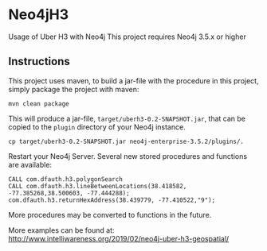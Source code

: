 # Neo4jH3

Usage of Uber H3 with Neo4j
This project requires Neo4j 3.5.x or higher

Instructions
------------ 

This project uses maven, to build a jar-file with the procedure in this
project, simply package the project with maven:

    mvn clean package

This will produce a jar-file, `target/uberh3-0.2-SNAPSHOT.jar`,
that can be copied to the `plugin` directory of your Neo4j instance.

    cp target/uberh3-0.2-SNAPSHOT.jar neo4j-enterprise-3.5.2/plugins/.
    
Restart your Neo4j Server. Several new stored procedures and functions are available:


	CALL com.dfauth.h3.polygonSearch
	CALL com.dfauth.h3.lineBetweenLocations(38.418582, -77.385268,38.500603, -77.444288);
    com.dfauth.h3.returnHexAddress(38.439779, -77.410522,"9");

More procedures may be converted to functions in the future.
	
More examples can be found at: http://www.intelliwareness.org/2019/02/neo4j-uber-h3-geospatial/

